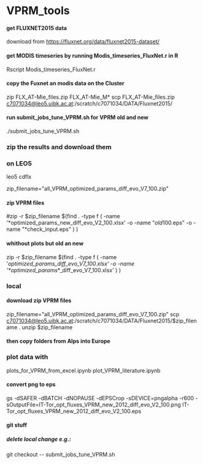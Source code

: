 # VPRM_tools

#### get FLUXNET2015 data
download from https://fluxnet.org/data/fluxnet2015-dataset/

#### get MODIS timeseries by running Modis_timeseries_FluxNet.r in R
Rscript Modis_timeseries_FluxNet.r

#### copy the Fuxnet an modis data on the Cluster
zip FLX_AT-Mie_files.zip  FLX_AT-Mie_M* 
scp FLX_AT-Mie_files.zip c7071034@leo5.uibk.ac.at:/scratch/c7071034/DATA/Fluxnet2015/

#### run submit_jobs_tune_VPRM.sh for VPRM old and new
./submit_jobs_tune_VPRM.sh

### zip the results and download them 
### on LEO5
leo5
cdflx

zip_filename="all_VPRM_optimized_params_diff_evo_V7_100.zip"
#### zip VPRM files
#zip -r $zip_filename $(find . -type f \( -name '*optimized_params_new_diff_evo_V2_100.xlsx' -o -name "*old*100.eps" -o -name "*check_input.eps" \) )
#### whithout plots but old an new
zip -r $zip_filename $(find . -type f \( -name '*optimized_params_*_diff_evo_V7_100.xlsx' -o -name '*optimized_params_*_diff_evo_V7_100.xlsx'  \) )

### local
#### download zip VPRM files
zip_filename="all_VPRM_optimized_params_diff_evo_V7_100.zip"
scp c7071034@leo5.uibk.ac.at:/scratch/c7071034/DATA/Fluxnet2015/$zip_filename .
unzip $zip_filename

#### then copy folders from Alps into Europe

### plot data with 
plots_for_VPRM_from_excel.ipynb
plot_VPRM_literature.ipynb

#### convert png to eps
gs -dSAFER -dBATCH -dNOPAUSE -dEPSCrop -sDEVICE=pngalpha -r600 -sOutputFile=IT-Tor_opt_fluxes_VPRM_new_2012_diff_evo_V2_100.png IT-Tor_opt_fluxes_VPRM_new_2012_diff_evo_V2_100.eps

#### git stuff
##### delete local change e.g.:
git checkout -- submit_jobs_tune_VPRM.sh

